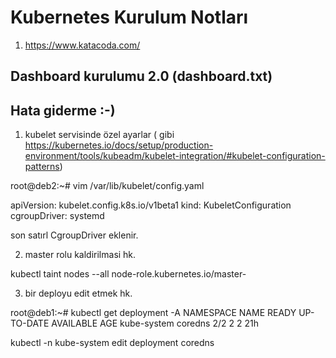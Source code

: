 # Kubernetes Kurulum Notları

1. https://www.katacoda.com/


## Dashboard kurulumu 2.0  (dashboard.txt)



## Hata giderme :-)


1. kubelet servisinde özel ayarlar   ( gibi https://kubernetes.io/docs/setup/production-environment/tools/kubeadm/kubelet-integration/#kubelet-configuration-patterns)


root@deb2:~# vim /var/lib/kubelet/config.yaml

apiVersion: kubelet.config.k8s.io/v1beta1
kind: KubeletConfiguration
cgroupDriver: systemd


son satırl CgroupDriver eklenir. 



2. master rolu kaldirilmasi hk. 

 kubectl taint nodes --all node-role.kubernetes.io/master-


3.  bir deployu edit etmek hk. 

root@deb1:~# kubectl get deployment -A
NAMESPACE     NAME      READY   UP-TO-DATE   AVAILABLE   AGE
kube-system   coredns   2/2     2            2           21h

kubectl -n kube-system edit deployment coredns

